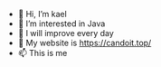 - 👋 Hi, I’m kael
- 👀 I’m interested in Java
- 🌱 I will improve every day
- 💞️ My website is https://candoit.top/
- 📫 This is me

<!---
huge9209/huge9209 is a ✨ special ✨ repository because its `README.md` (this file) appears on your GitHub profile.
You can click the Preview link to take a look at your changes.
--->
